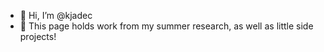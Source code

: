 - 👋 Hi, I’m @kjadec
- 🌱 This page holds work from my summer research, as well as little side projects!


<!---
kjadec/kjadec is a ✨ special ✨ repository because its `README.md` (this file) appears on your GitHub profile.
You can click the Preview link to take a look at your changes.
--->
